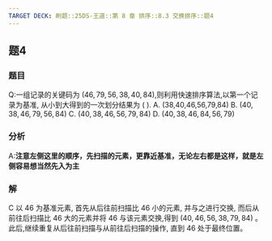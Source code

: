 ```yaml
---
TARGET DECK: 刷题::25DS-王道::第 8 章 排序::8.3 交换排序::题4
---
```

## 题4
### 题目
Q:一组记录的关键码为 $({46},{79},{56},{38},{40},{84}$),则利用快速排序算法,以第一个记录为基准, 从小到大得到的一次划分结果为 ( ).
A. (38,40,46,56,79,84) 
B. $\left( {{40},{38},{46},{79},{56},{84}}\right)$
C. $\left( {{40},{38},{46},{56},{79},{84}}\right)$ 
D. $\left( {{40},{38},{46},{84},{56},{79}}\right)$
### 分析
A:**注意左侧这里的顺序，先扫描的元素，更靠近基准，无论左右都是这样，就是左侧容易想当然先入为主**
### 解
C
以 46 为基准元素, 首先从后往前扫描比 46 小的元素, 并与之进行交换, 而后从前往后扫描比 46 大的元素并将 46 与该元素交换,得到 $\left( {{40},{46},{56},{38},{79},{84}}\right)$ 。
此后,继续重复从后往前扫描与从前往后扫描的操作, 直到 46 处于最终位置。
<!--ID: 1727859179423-->
